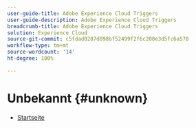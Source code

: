 ```yaml
---
user-guide-title: Adobe Experience Cloud Triggers
user-guide-description: Adobe Experience Cloud Triggers
breadcrumb-title: Adobe Experience Cloud Triggers
solution: Experience Cloud
source-git-commit: c5fdad0287d898bf52499f2f6c200e3d5fc6a578
workflow-type: tm+mt
source-wordcount: '14'
ht-degree: 100%

---
```


# Unbekannt {#unknown}

* [Startseite](home.md)
